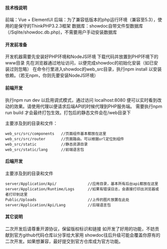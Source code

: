 ﻿#### 技术栈说明

前端：Vue + ElementUI
后端：为了兼容低版本的php运行环境（兼容至5.3），使用的是保守的ThinkPHP3.2.3框架
数据库：showdoc自带文件型数据库（/Sqlite/showdoc.db.php)，不需要用户手动安装数据库

#### 开发前准备

开发机器需要先安装好PHP环境和NodeJS环境
下载代码并放置到PHP环境下的www目录
先在浏览器通过地址访问，以便完成showdoc的初始化安装（如已安装过则忽略）
在命令行里进入showdoc的web_src目录，执行npm install 以安装依赖。（若无npm，你则先要安装NodeJS环境）


#### 前端开发

执行npm run dev 以启用调式模式，通过访问 localhost:8080 便可以实时看到改动的效果。请使用代理以便请求后端API的时候代理到PHP服务端。
需要执行npm run build 才会最终打包生效。打包后的静态文件会在/web目录下

主要涉及到的目录和文件：
```
web_src/src/components   //页面组件基本都放在这里
web_src/src/router       //页面路由。可以根据url定位到组件
web_src/static           //静态资源目录
web_src/static/lang      //前端语言包
```

#### 后端开发

主要涉及到的目录和文件

```
server/Application/Api/              //应用目录，基本所有后台api都放在这里
server/Application/Runtime/Logs      //如果有错误日志，会直接打印出浏览器或者打印到这里
Public/Uploads                       //上传的图片放置在此处
server/Application/Api/Lang          //后端语言包
```


#### 其它说明

二次开发后请尊重开源协议，保留版权标识和链接
如开发了好用的功能，不妨贡献到官方github代码仓库以分享给大家用
showdoc往后升级可能会覆盖你原有的二次开发。如果想兼容，最好提交到官方仓库成为官方功能。